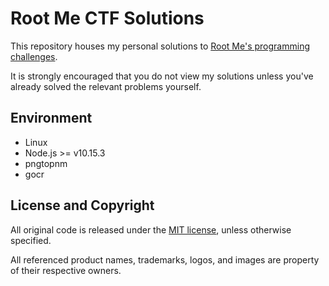# Root Me CTF Solutions

This repository houses my personal solutions to
[Root Me's programming challenges][challenges].

It is strongly encouraged that you do not view my solutions unless you've
already solved the relevant problems yourself.


## Environment

- Linux
- Node.js >= v10.15.3
- pngtopnm
- gocr


## License and Copyright

All original code is released under the [MIT license][mit], unless otherwise
specified.

All referenced product names, trademarks, logos, and images are property of
their respective owners.


[challenges]: https://www.root-me.org/en/Challenges/Programming/
              "Root Me - Programming Challenges"

[mit]: http://opensource.org/licenses/MIT/
       "The MIT License (MIT)"
